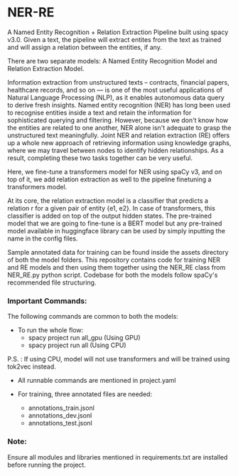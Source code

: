 # NER-RE
A Named Entity Recognition + Relation Extraction Pipeline built using spacy v3.0. Given a text, the pipeline will extract entites from the text as trained and will assign a relation between the entities, if any.

There are two separate models: A Named Entity Recognition Model and Relation Extraction Model.

Information extraction from unstructured texts – contracts, financial papers, healthcare records, and so on — is one of the most useful applications of Natural Language Processing (NLP), as it enables autonomous data query to derive fresh insights. Named entity recognition (NER) has long been used to recognise entities inside a text and retain the information for sophisticated querying and filtering. However, because we don't know how the entities are related to one another, NER alone isn't adequate to grasp the unstructured text meaningfully. Joint NER and relation extraction  (RE) offers up a whole new approach of retrieving information using knowledge graphs, where we may travel between nodes to identify hidden relationships. As a result, completing these two tasks together can be very useful.

Here, we fine-tune a transformers model for NER using spaCy v3, and on top of it, we add relation extraction as well to the pipeline finetuning a transformers model.

At its core, the relation extraction model is a classifier that predicts a relation r for a given pair of entity {e1, e2}. In case of transformers, this classifier is added on top of the output hidden states. The pre-trained model that we are going to fine-tune is a BERT model but any pre-trained model available in huggingface library can be used by simply inputting the name in the config files.

Sample annotated data for training can be found inside the assets directory of both the model folders. This repository contains code for training NER and RE models and then using them together using the NER_RE class from NER_RE.py python script. Codebase for both the models follow spaCy's recommended file structuring.


### Important Commands:

The following commands are common to both the models:

- To run the whole flow:
	* spacy project run all_gpu (Using GPU)
	* spacy project run all (Using CPU)

P.S. : If using CPU, model will not use transformers and will be trained using tok2vec instead.

- All runnable commands are mentioned in project.yaml

- For training, three annotated files are needed: 
	* annotations_train.jsonl
	* annotations_dev.jsonl
	* annotations_test.jsonl


### Note:

Ensure all modules and libraries mentioned in requirements.txt are installed before running the project.